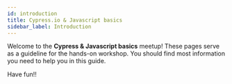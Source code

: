 ```yaml
---
id: introduction
title: Cypress.io & Javascript basics
sidebar_label: Introduction
---
```


Welcome to the **Cypress & Javascript basics** meetup!
These pages serve as a guideline for the hands-on workshop. 
You should find most information you need to help you in this guide.

Have fun!!
